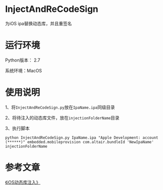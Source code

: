 # InjectAndReCodeSign
为iOS ipa替换动态库，并且重签名

# 运行环境
Python版本： 2.7

系统环境：MacOS

# 使用说明
1、将`InjectAndReCodeSign.py`放在`IpaName.ipa`同级目录

2、将待注入的动态库文件，放在`injectionFolderName`目录

3、执行脚本
```shell
python InjectAndReCodeSign.py IpaName.ipa "Apple Development: account (******)" embedded.mobileprovision com.altair.bundleId 'NewIpaName' injectionFolderName
```

# 参考文章
[《iOS动态库注入》](https://altaireven.github.io/Altair/iOS/iOS动态库注入)